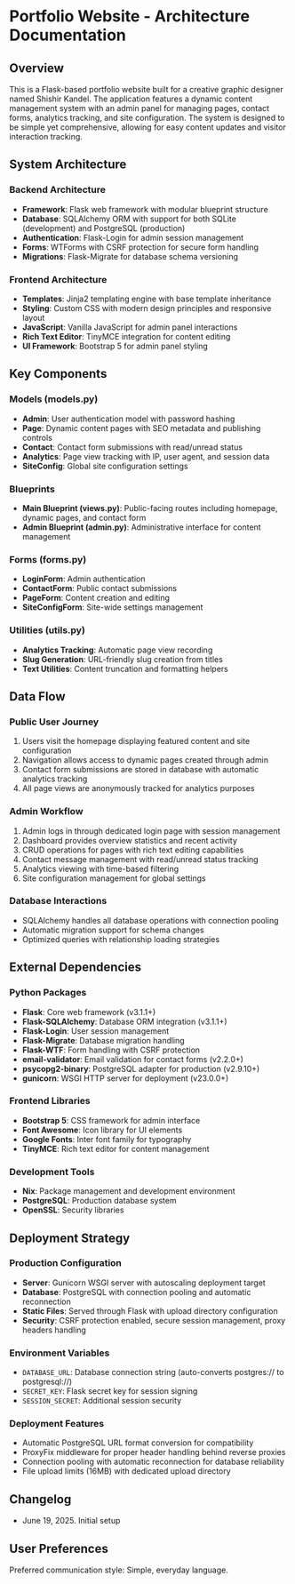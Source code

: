 # Portfolio Website - Architecture Documentation

## Overview

This is a Flask-based portfolio website built for a creative graphic designer named Shishir Kandel. The application features a dynamic content management system with an admin panel for managing pages, contact forms, analytics tracking, and site configuration. The system is designed to be simple yet comprehensive, allowing for easy content updates and visitor interaction tracking.

## System Architecture

### Backend Architecture
- **Framework**: Flask web framework with modular blueprint structure
- **Database**: SQLAlchemy ORM with support for both SQLite (development) and PostgreSQL (production)
- **Authentication**: Flask-Login for admin session management
- **Forms**: WTForms with CSRF protection for secure form handling
- **Migrations**: Flask-Migrate for database schema versioning

### Frontend Architecture
- **Templates**: Jinja2 templating engine with base template inheritance
- **Styling**: Custom CSS with modern design principles and responsive layout
- **JavaScript**: Vanilla JavaScript for admin panel interactions
- **Rich Text Editor**: TinyMCE integration for content editing
- **UI Framework**: Bootstrap 5 for admin panel styling

## Key Components

### Models (models.py)
- **Admin**: User authentication model with password hashing
- **Page**: Dynamic content pages with SEO metadata and publishing controls
- **Contact**: Contact form submissions with read/unread status
- **Analytics**: Page view tracking with IP, user agent, and session data
- **SiteConfig**: Global site configuration settings

### Blueprints
- **Main Blueprint (views.py)**: Public-facing routes including homepage, dynamic pages, and contact form
- **Admin Blueprint (admin.py)**: Administrative interface for content management

### Forms (forms.py)
- **LoginForm**: Admin authentication
- **ContactForm**: Public contact submissions
- **PageForm**: Content creation and editing
- **SiteConfigForm**: Site-wide settings management

### Utilities (utils.py)
- **Analytics Tracking**: Automatic page view recording
- **Slug Generation**: URL-friendly slug creation from titles
- **Text Utilities**: Content truncation and formatting helpers

## Data Flow

### Public User Journey
1. Users visit the homepage displaying featured content and site configuration
2. Navigation allows access to dynamic pages created through admin
3. Contact form submissions are stored in database with automatic analytics tracking
4. All page views are anonymously tracked for analytics purposes

### Admin Workflow
1. Admin logs in through dedicated login page with session management
2. Dashboard provides overview statistics and recent activity
3. CRUD operations for pages with rich text editing capabilities
4. Contact message management with read/unread status tracking
5. Analytics viewing with time-based filtering
6. Site configuration management for global settings

### Database Interactions
- SQLAlchemy handles all database operations with connection pooling
- Automatic migration support for schema changes
- Optimized queries with relationship loading strategies

## External Dependencies

### Python Packages
- **Flask**: Core web framework (v3.1.1+)
- **Flask-SQLAlchemy**: Database ORM integration (v3.1.1+)
- **Flask-Login**: User session management
- **Flask-Migrate**: Database migration handling
- **Flask-WTF**: Form handling with CSRF protection
- **email-validator**: Email validation for contact forms (v2.2.0+)
- **psycopg2-binary**: PostgreSQL adapter for production (v2.9.10+)
- **gunicorn**: WSGI HTTP server for deployment (v23.0.0+)

### Frontend Libraries
- **Bootstrap 5**: CSS framework for admin interface
- **Font Awesome**: Icon library for UI elements
- **Google Fonts**: Inter font family for typography
- **TinyMCE**: Rich text editor for content management

### Development Tools
- **Nix**: Package management and development environment
- **PostgreSQL**: Production database system
- **OpenSSL**: Security libraries

## Deployment Strategy

### Production Configuration
- **Server**: Gunicorn WSGI server with autoscaling deployment target
- **Database**: PostgreSQL with connection pooling and automatic reconnection
- **Static Files**: Served through Flask with upload directory configuration
- **Security**: CSRF protection enabled, secure session management, proxy headers handling

### Environment Variables
- `DATABASE_URL`: Database connection string (auto-converts postgres:// to postgresql://)
- `SECRET_KEY`: Flask secret key for session signing
- `SESSION_SECRET`: Additional session security

### Deployment Features
- Automatic PostgreSQL URL format conversion for compatibility
- ProxyFix middleware for proper header handling behind reverse proxies
- Connection pooling with automatic reconnection for database reliability
- File upload limits (16MB) with dedicated upload directory

## Changelog
- June 19, 2025. Initial setup

## User Preferences

Preferred communication style: Simple, everyday language.